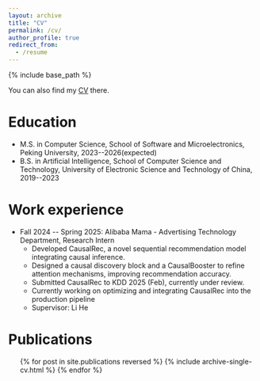 ```yaml
---
layout: archive
title: "CV"
permalink: /cv/
author_profile: true
redirect_from:
  - /resume
---
```


{% include base_path %}

<div class="wordwrap">You can also find my <a href="https://sorarain.github.io/files/CV.pdf" download="Yunbo_Hou_CV.pdf">CV</a> there.</div>

Education
======
<!-- * Ph.D in Version Control Theory, GitHub University, 2018 (expected) -->
* M.S. in Computer Science, School of Software and Microelectronics, Peking University, 2023--2026(expected)
* B.S. in Artificial Intelligence, School of Computer Science and Technology, University of Electronic Science and Technology of China, 2019--2023

Work experience
======
* Fall 2024 -- Spring 2025: Alibaba Mama - Advertising Technology Department, Research Intern
  <!-- * GitHub University -->
  * Developed CausalRec, a novel sequential recommendation model integrating causal inference.
  * Designed a causal discovery block and a CausalBooster to refine attention mechanisms, improving recommendation accuracy.
  * Submitted CausalRec to KDD 2025 (Feb), currently under review.
  * Currently working on optimizing and integrating CausalRec into the production pipeline
  * Supervisor: Li He

<!-- * Spring 2024: Academic Pages Collaborator
  * GitHub University
  * Duties includes: Updates and improvements to template
  * Supervisor: The Users

* Fall 2015: Research Assistant
  * GitHub University
  * Duties included: Merging pull requests
  * Supervisor: Professor Hub

* Summer 2015: Research Assistant
  * GitHub University
  * Duties included: Tagging issues
  * Supervisor: Professor Git -->
  
<!-- Skills
======
* Skill 1
* Skill 2
  * Sub-skill 2.1
  * Sub-skill 2.2
  * Sub-skill 2.3
* Skill 3 -->

Publications
======
  <ul>{% for post in site.publications reversed %}
    {% include archive-single-cv.html %}
  {% endfor %}</ul>
  
<!-- Talks
======
  <ul>{% for post in site.talks reversed %}
    {% include archive-single-talk-cv.html  %}
  {% endfor %}</ul>
  
Teaching
======
  <ul>{% for post in site.teaching reversed %}
    {% include archive-single-cv.html %}
  {% endfor %}</ul>
  
Service and leadership
======
* Currently signed in to 43 different slack teams -->
